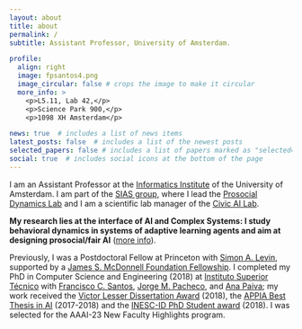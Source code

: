 ```yaml
---
layout: about
title: about
permalink: /
subtitle: Assistant Professor, University of Amsterdam.

profile:
  align: right
  image: fpsantos4.png
  image_circular: false # crops the image to make it circular
  more_info: >
    <p>L5.11, Lab 42,</p>
    <p>Science Park 900,</p>
    <p>1098 XH Amsterdam</p>

news: true  # includes a list of news items
latest_posts: false  # includes a list of the newest posts
selected_papers: false # includes a list of papers marked as "selected={true}"
social: true  # includes social icons at the bottom of the page
---
```


I am an Assistant Professor at the [Informatics Institute](https://ivi.uva.nl) of the University of Amsterdam. I am part of the [SIAS group](https://www.sias-uva.nl), where I lead the [Prosocial Dynamics Lab](/lab) and I am a scientific lab manager of the [Civic AI Lab](https://www.civic-ai.nl).

**My research lies at the interface of AI and Complex Systems: I study behavioral dynamics in systems of adaptive learning agents and aim at designing prosocial/fair AI** ([more info](/research)).

Previously, I was a Postdoctoral Fellow at Princeton with [Simon A. Levin](https://slevin.princeton.edu), supported by a [James S. McDonnell Foundation Fellowship](https://doi.org/10.37717/220020555). I completed my PhD in Computer Science and Engineering (2018) at [Instituto Superior Técnico](https://fenix.tecnico.ulisboa.pt/cursos/deic) with [Francisco C. Santos](http://web.ist.utl.pt/franciscocsantos/index.html), [Jorge M. Pacheco](http://www.atpgroup.org/jmp/), and [Ana Paiva](https://ana-paiva.com); my work received the [Victor Lesser Dissertation Award](https://www.ifaamas.org/award-victorlesser.html) (2018), the [APPIA Best Thesis in AI](http://www.appia.pt/2019/09/09/melhor-tese-de-doutoramento-em-inteligencia-artificial-2017-2018/) (2017-2018) and the [INESC-ID PhD Student award](https://www.inesc-id.pt/news-events/awards/) (2018). I was selected for the AAAI-23 New Faculty Highlights program. 

